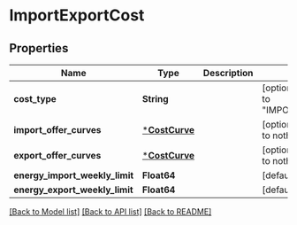 # ImportExportCost

## Properties

Name | Type | Description | Notes
------------ | ------------- | ------------- | -------------
**cost_type** | **String** |  | [optional] [default to "IMPORTEXPORT"]
**import_offer_curves** | [***CostCurve**](CostCurve.md) |  | [optional] [default to nothing]
**export_offer_curves** | [***CostCurve**](CostCurve.md) |  | [optional] [default to nothing]
**energy_import_weekly_limit** | **Float64** |  | [default to nothing]
**energy_export_weekly_limit** | **Float64** |  | [default to nothing]

[[Back to Model list]](../README.md#models) [[Back to API list]](../README.md#api-endpoints) [[Back to README]](../README.md)
